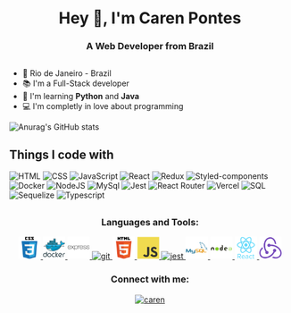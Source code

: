 <h1 align="center">Hey 👋, I'm Caren Pontes </h1>
<h3 align="center">A Web Developer from Brazil</h3>

##
- 🏡  Rio de Janeiro  - Brazil
- 📚  I'm a Full-Stack developer
- 🌱  I'm learning **Python** and **Java**
- 💻  I'm completly in love about programming

![Anurag's GitHub stats](https://github-readme-stats.vercel.app/api?username=caren1994&show_icons=true&theme=synthwave)

## Things I code with
![HTML](https://img.shields.io/badge/HTML5-E34F26?style=for-the-badge&logo=html5&logoColor=white)
![CSS](https://img.shields.io/badge/CSS3-1572B6?style=for-the-badge&logo=css3&logoColor=white)
![JavaScript](https://img.shields.io/badge/JavaScript-323330?style=for-the-badge&logo=javascript&logoColor=F7DF1E)
![React](https://img.shields.io/badge/React-20232A?style=for-the-badge&logo=react&logoColor=61DAFB)
![Redux](https://img.shields.io/badge/Redux-593D88?style=for-the-badge&logo=redux&logoColor=white)
![Styled-components](https://img.shields.io/badge/styled--components-DB7093?style=for-the-badge&logo=styled-components&logoColor=white)
![Docker](https://img.shields.io/badge/Docker-2CA5E0?style=for-the-badge&logo=docker&logoColor=whit)
![NodeJS](https://img.shields.io/badge/Node.js-339933?style=for-the-badge&logo=nodedotjs&logoColor=white)
![MySql](https://img.shields.io/badge/MySQL-005C84?style=for-the-badge&logo=mysql&logoColor=white)
![Jest](https://img.shields.io/badge/Jest-C21325?style=for-the-badge&logo=jest&logoColor=white)
![React Router](https://img.shields.io/badge/React_Router-CA4245?style=for-the-badge&logo=react-router&logoColor=white)
![Vercel](https://img.shields.io/badge/Vercel-000000?style=for-the-badge&logo=vercel&logoColor=white)
![SQL](https://img.shields.io/badge/-SQL-blue)
![Sequelize](https://img.shields.io/badge/-Sequelize-green)
![Typescript](https://img.shields.io/badge/-Typescript-yellowgreen)
##

##
<h3 align="center">Languages and Tools:</h3>
<div align="center">
 <a href="https://www.w3schools.com/css/" target="_blank" rel="noreferrer"> <img src="https://raw.githubusercontent.com/devicons/devicon/master/icons/css3/css3-original-wordmark.svg" alt="css3" width="40" height="40"/> </a> <a href="https://www.docker.com/" target="_blank" rel="noreferrer"> <img src="https://raw.githubusercontent.com/devicons/devicon/master/icons/docker/docker-original-wordmark.svg" alt="docker" width="40" height="40"/> </a> <a href="https://expressjs.com" target="_blank" rel="noreferrer"> <img src="https://raw.githubusercontent.com/devicons/devicon/master/icons/express/express-original-wordmark.svg" alt="express" width="40" height="40"/> </a>  <a href="https://git-scm.com/" target="_blank" rel="noreferrer"> <img src="https://www.vectorlogo.zone/logos/git-scm/git-scm-icon.svg" alt="git" width="40" height="40"/> </a> <a href="https://www.w3.org/html/" target="_blank" rel="noreferrer"> <img src="https://raw.githubusercontent.com/devicons/devicon/master/icons/html5/html5-original-wordmark.svg" alt="html5" width="40" height="40"/> </a> <a href="https://developer.mozilla.org/en-US/docs/Web/JavaScript" target="_blank" rel="noreferrer"> <img src="https://raw.githubusercontent.com/devicons/devicon/master/icons/javascript/javascript-original.svg" alt="javascript" width="40" height="40"/> </a> <a href="https://jestjs.io" target="_blank" rel="noreferrer"> <img src="https://www.vectorlogo.zone/logos/jestjsio/jestjsio-icon.svg" alt="jest" width="40" height="40"/> </a> <a href="https://www.mysql.com/" target="_blank" rel="noreferrer"> <img src="https://raw.githubusercontent.com/devicons/devicon/master/icons/mysql/mysql-original-wordmark.svg" alt="mysql" width="40" height="40"/> </a> <a href="https://nodejs.org" target="_blank" rel="noreferrer"> <img src="https://raw.githubusercontent.com/devicons/devicon/master/icons/nodejs/nodejs-original-wordmark.svg" alt="nodejs" width="40" height="40"/> </a> <a href="https://reactjs.org/" target="_blank" rel="noreferrer"> <img src="https://raw.githubusercontent.com/devicons/devicon/master/icons/react/react-original-wordmark.svg" alt="react" width="40" height="40"/> </a> <a href="https://redux.js.org" target="_blank" rel="noreferrer"> <img src="https://raw.githubusercontent.com/devicons/devicon/master/icons/redux/redux-original.svg" alt="redux" width="40" height="40"/> </a> </p>
 </div>

<h3 align="center">Connect with me:</h3>
<p align="center">
<a href="https://www.linkedin.com/in/caren-oliveira-pontes/"><img align="center" src="https://raw.githubusercontent.com/rahuldkjain/github-profile-readme-generator/master/src/images/icons/Social/linked-in-alt.svg" alt="caren" height="30" width="40" /></a>
</p>




